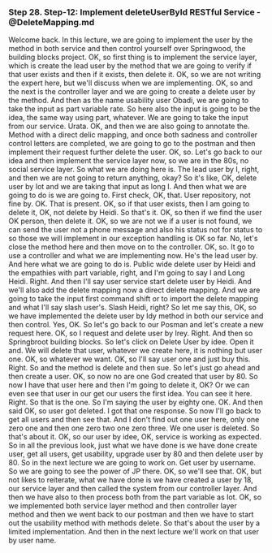 ### Step 28. Step-12: Implement deleteUserById RESTful Service - @DeleteMapping.md
 Welcome back.  In this lecture, we are going to implement the user by the method in both service and then control  yourself over Springwood, the building blocks project.  OK, so first thing is to implement the service layer, which is create the lead user by the method  that we are going to verify if that user exists and then if it exists, then delete it.  OK, so we are not writing the expert here, but we'll discuss when we are implementing.  OK, so and the next is the controller layer and we are going to create a delete user by the method.  And then as the name usability user Obadi, we are going to take the input as part variable rate.  So here also the input is going to be the idea, the same way using part, whatever.  We are going to take the input from our service.  Urata.  OK, and then we are also going to annotate the.  Method with a direct delic mapping, and once both sadness and controller control letters are completed,  we are going to go to the postman and then implement their request further delete the user.  OK, so.  Let's go back to our idea and then implement the service layer now, so we are in the 80s, no social  service layer.  So what we are doing here is.  The lead user by I, right, and then we are not going to return anything, okay?  So it's like, OK, delete user by Iot and we are taking that input as long I.  And then what we are going to do is we are going to.  First check, OK, that.  User repository, not fine by.  OK.  That is present.  OK, so if that user exists, then I am going to delete it, OK, not delete by Heidi.  So that's it.  OK, so then if we find the user OK person, then delete it.  OK, so we are not we if a user is not found, we can send the user not a phone message and also his  status not for status to so those we will implement in our exception handling is OK so far.  No, let's close the method here and then move on to the controller.  OK, so.  It go to use a controller and what we are implementing now.  He's  the lead user by.  And here what we are going to do is.  Public wide delete user by Heidi and the empathies with part variable, right, and I'm going to say  I and Long Heidi.  Right.  And then I'll say user service start delete user by Heidi.  And we'll also add the delete mapping now a direct delete mapping.  And we are going to take the input first command shift or to import the delete mapping and what I'll  say slash user's.  Slash Heidi, right?  So let me say this, OK, so we have implemented the delete user by Idy method in both our service and  then control.  Yes, OK.  So let's go back to our Posman and let's create a new request here.  OK, so I request and delete user by Irey.  Right.  And then so Springbroot building blocks.  So let's click on Delete User by idee.  Open it and.  We will delete that user, whatever we create here, it is nothing but user one.  OK, so whatever we want.  OK, so I'll say user one and just buy this.  Right.  So and the method is delete and then sue.  So let's just go ahead and then create a user.  OK, so now no are one God created that user by 80.  So now I have that user here and then I'm going to delete it, OK?  Or we can even see that user in our get our users the first idea.  You can see it here.  Right.  So that is the one.  So I'm saying the user by eighty one.  OK.  And then said OK, so user got deleted.  I got that one response.  So now I'll go back to get all users and then see that.  And I don't find out one user here, only one zero one and then one zero two one zero three.  We one user is deleted.  So that's about it.  OK, so our user by idee, OK, service is working as expected.  So in all the previous look, just what we have done is we have done create user, get all users, get  usability, upgrade user by 80 and then delete user by 80.  So in the next lecture we are going to work on.  Get user by username.  So we are going to see the power of JP there.  OK, so we'll see that.  OK, but not likes to reiterate, what we have done is we have created a user by 18, our service layer  and then called the system from our controller layer.  And then we have also to then process both from the part variable as Iot.  OK, so we implemented both service layer method and then controller layer method and then we went back  to our postman and then we have to start out the usability method with methods delete.  So that's about the user by a limited implementation.  And then in the next lecture we'll work on that user by user name.  